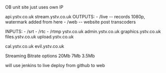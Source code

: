 OB unit site just uses own IP

api.ystv.co.uk
stream.ystv.co.uk
  OUTPUTS:
	- /live -- records 1080p, watermark added from here
	- /web -- website post transcoders

  INPUTS:
	- /srt
	- /rtc
	- /rtmp
ystv.co.uk
admin.ystv.co.uk
graphics.ystv.co.uk
files.ystv.co.uk
upload.ystv.co.uk

cal.ystv.co.uk
evil.ystv.co.uk


Streaming Bitrate options
20Mb
7Mb
3.5Mb

will use jenkins to live deploy from github to web
